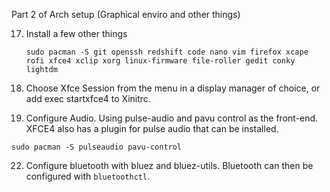 Part 2 of Arch setup (Graphical enviro and other things)


17. Install a few other things

    ```
    sudo pacman -S git openssh redshift code nano vim firefox xcape rofi xfce4 xclip xorg linux-firmware file-roller gedit conky lightdm
    ```


20. Choose Xfce Session from the menu in a display manager of choice, or add exec startxfce4 to Xinitrc.

21. Configure Audio. Using pulse-audio and pavu control as the front-end. XFCE4 also has a plugin for pulse audio that can be installed.

```
sudo pacman -S pulseaudio pavu-control
```

22. Configure bluetooth with bluez and bluez-utils. Bluetooth can then be configured with `bluetoothctl`.
